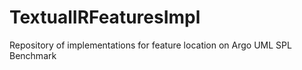 # TextualIRFeaturesImpl
Repository of implementations for feature location on Argo UML SPL Benchmark
